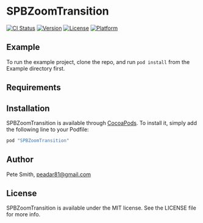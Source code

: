 # SPBZoomTransition

[![CI Status](http://img.shields.io/travis/superpeteblaze/SPBZoomTransition.svg?style=flat)](https://travis-ci.org/superpeteblaze/SPBZoomTransition)
[![Version](https://img.shields.io/cocoapods/v/SPBZoomTransition.svg?style=flat)](http://cocoapods.org/pods/SPBZoomTransition)
[![License](https://img.shields.io/cocoapods/l/SPBZoomTransition.svg?style=flat)](http://cocoapods.org/pods/SPBZoomTransition)
[![Platform](https://img.shields.io/cocoapods/p/SPBZoomTransition.svg?style=flat)](http://cocoapods.org/pods/SPBZoomTransition)

## Example

To run the example project, clone the repo, and run `pod install` from the Example directory first.

## Requirements

## Installation

SPBZoomTransition is available through [CocoaPods](http://cocoapods.org). To install
it, simply add the following line to your Podfile:

```ruby
pod "SPBZoomTransition"
```

## Author

Pete Smith, peadar81@gmail.com

## License

SPBZoomTransition is available under the MIT license. See the LICENSE file for more info.
